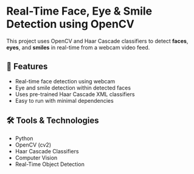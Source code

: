 # Real-Time Face, Eye & Smile Detection using OpenCV

This project uses OpenCV and Haar Cascade classifiers to detect **faces**, **eyes**, and **smiles** in real-time from a webcam video feed.

## 🚀 Features
- Real-time face detection using webcam
- Eye and smile detection within detected faces
- Uses pre-trained Haar Cascade XML classifiers
- Easy to run with minimal dependencies

## 🛠️ Tools & Technologies
- Python
- OpenCV (cv2)
- Haar Cascade Classifiers
- Computer Vision
- Real-Time Object Detection

